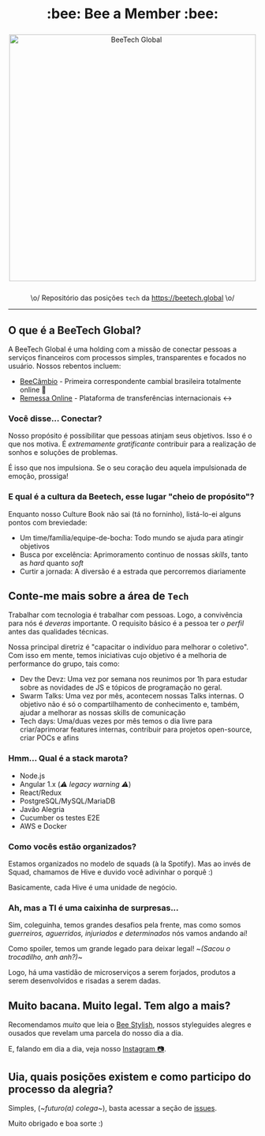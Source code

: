 <h1 align="center">:bee: Bee a Member :bee:</h1>

<div align="center" style="margin: 25px 0;">
	<img src="https://beetech.global/images/BT_logo.svg" alt="BeeTech Global" width="500" />
</div>

<div align="center">
	\o/ Repositório das posições <code>tech</code> da <a href="https://beetech.global" title="BeeTech Global Mundial Real Oficial Galaxial Universal" target="_blank">https://beetech.global</a> \o/ <br>
</div>

----

## O que é a BeeTech Global?

A BeeTech Global é uma holding com a missão de conectar pessoas a serviços financeiros com processos simples, transparentes e focados no usuário. Nossos rebentos incluem:

* [BeeCâmbio](https://www.beecambio.com.br) - Primeira correspondente cambial brasileira totalmente online 🥇
* [Remessa Online](https://www.remessaonline.com.br/) - Plataforma de transferências internacionais :left_right_arrow:

### Você disse... Conectar?

Nosso propósito é possibilitar que pessoas atinjam seus objetivos. Isso é o que nos motiva.  É _*extremamente gratificante*_ contribuir para a realização de sonhos e soluções de problemas.

É isso que nos impulsiona. Se o seu coração deu aquela impulsionada de emoção, prossiga! 

### E qual é a cultura da Beetech, esse lugar "cheio de propósito"?

Enquanto nosso Culture Book não sai (tá no forninho), listá-lo-ei alguns pontos com breviedade:

- Um time/família/equipe-de-bocha: Todo mundo se ajuda para atingir objetivos
- Busca por excelência: Aprimoramento continuo de nossas _skills_, tanto as _hard_ quanto _soft_
- Curtir a jornada: A diversão é a estrada que percorremos diariamente

## Conte-me mais sobre a área de `Tech` 

Trabalhar com tecnologia é trabalhar com pessoas. Logo, a convivência para nós é _deveras_ importante. O requisito básico é a pessoa ter _o perfil_ antes das qualidades técnicas.

Nossa principal diretriz é "capacitar o indivíduo para melhorar o coletivo". Com isso em mente, temos iniciativas cujo objetivo é a melhoria de performance do grupo, tais como:

* Dev the Devz: Uma vez por semana nos reunimos por 1h para estudar sobre as novidades de JS e tópicos de programação no geral.
* Swarm Talks: Uma vez por mês, acontecem nossas Talks internas. O objetivo não é só o compartilhamento de conhecimento e, também, ajudar a melhorar as nossas skills de comunicação
* Tech days: Uma/duas vezes por mês temos o dia livre para criar/aprimorar features internas, contribuir para projetos open-source, criar POCs e afins

### Hmm... Qual é a stack marota?

* Node.js
* Angular 1.x (_⚠️ legacy warning ⚠️_)
* React/Redux
* PostgreSQL/MySQL/MariaDB
* Javão Alegria
* Cucumber os testes E2E
* AWS e Docker

### Como vocês estão organizados?

Estamos organizados no modelo de squads (à la Spotify). Mas ao invés de Squad, chamamos de Hive e duvido você adivinhar o porquê :)

Basicamente, cada Hive é uma unidade de negócio.

### Ah, mas a TI é uma caixinha de surpresas...

Sim, coleguinha, temos grandes desafios pela frente, mas como somos _guerreiros, aguerridos, injuriados e determinados_ nós vamos andando aí!

Como spoiler, temos um grande legado para deixar legal! ~_(Sacou o trocadilho, anh anh?)_~

Logo, há uma vastidão de microserviços a serem forjados, produtos a serem desenvolvidos e risadas a serem dadas.

## Muito bacana. Muito legal. Tem algo a mais?

Recomendamos _muito_ que leia o [Bee Stylish](https://github.com/BeeTech-global/bee-stylish), nossos styleguides alegres e ousados que revelam uma parcela do nosso dia a dia.

E, falando em dia a dia, veja nosso [Instagram 📷](https://www.instagram.com/beetech.engineers). 

## Uia, quais posições existem e como participo do processo da alegria?

Simples, (~_futuro(a) colega_~), basta acessar a seção de [issues](https://github.com/BeeTech-global/bee-a-member/issues). 

Muito obrigado e boa sorte :)